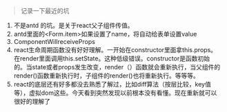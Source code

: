 > 记录一下最近的坑

1. 不是antd 的坑。是关于react父子组件传值。
2. antd里面的<Form.item>如果设置了name，将自动给表单设置value
3. ComponentWillreceiveProps
4. react生命周期函数没有好好理解。一开始在constructor里面拿this.props。在render里面调用this.setState。这种低级错误。constructor是函数初始的。当state或者props发生改变，render（）函数就会重新执行，当父组件的render()函数重新执行时，子组件的render()也将重新执行。等等等。
5. react的底层还有好多都没去熟悉了解过，比如diff算法（按层比较，key值等），虚拟dom这些。今天看到突然发现以前根本没有看懂。现在重新就可以很好的理解了








